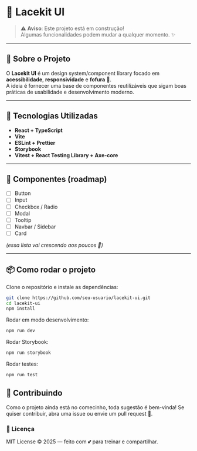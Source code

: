 # 🌸 Lacekit UI

> ⚠️ **Aviso**: Este projeto está em construção!  
> Algumas funcionalidades podem mudar a qualquer momento. ✨

---

## 🎀 Sobre o Projeto

O **Lacekit UI** é um design system/component library focado em **acessibilidade**, **responsividade** e **fofura** 🌸.  
A ideia é fornecer uma base de componentes reutilizáveis que sigam boas práticas de usabilidade e desenvolvimento moderno.

---

## 🚀 Tecnologias Utilizadas

- **React + TypeScript**  
- **Vite**
- **ESLint + Prettier**
- **Storybook** 
- **Vitest + React Testing Library + Axe-core**  

---

## 🧵 Componentes (roadmap)

- [ ] Button  
- [ ] Input  
- [ ] Checkbox / Radio  
- [ ] Modal  
- [ ] Tooltip  
- [ ] Navbar / Sidebar  
- [ ] Card  

*(essa lista vai crescendo aos poucos 💖)*

---

## 📦 Como rodar o projeto

Clone o repositório e instale as dependências:
```bash
git clone https://github.com/seu-usuario/lacekit-ui.git
cd lacekit-ui
npm install
```

Rodar em modo desenvolvimento:
```bash
npm run dev
```

Rodar Storybook:
```bash
npm run storybook
```

Rodar testes:
```bash
npm run test
```

## 🌼 Contribuindo

Como o projeto ainda está no comecinho, toda sugestão é bem-vinda!
Se quiser contribuir, abra uma issue ou envie um pull request 💌.


### 📜 Licença

MIT License © 2025 — feito com 💕 para treinar e compartilhar.
